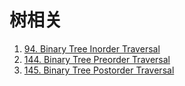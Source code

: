 # 树相关

1. [94. Binary Tree Inorder Traversal](https://github.com/MikasaLevi/LeetCode/issues/2)
2. [144. Binary Tree Preorder Traversal](https://github.com/MikasaLevi/LeetCode/issues/1)
3. [145. Binary Tree Postorder Traversal](https://github.com/MikasaLevi/LeetCode/issues/3)


